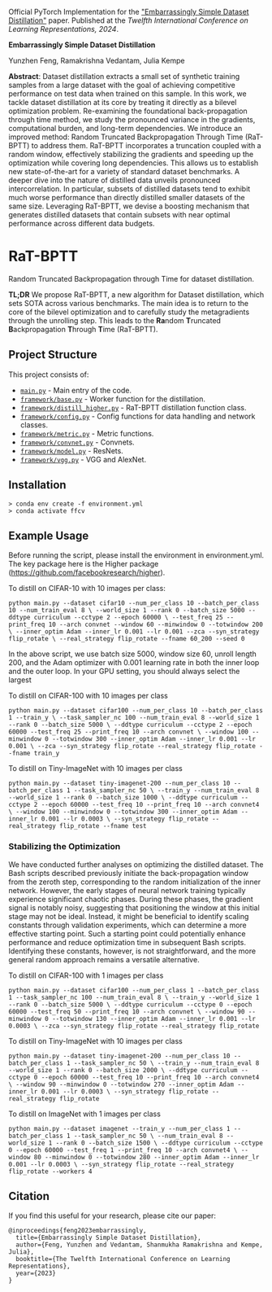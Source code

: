 Official PyTorch Implementation for the ["Embarrassingly Simple Dataset Distillation"](https://openreview.net/forum?id=PLoWVP7Mjc) paper. Published at the *Twelfth International Conference on Learning Representations, 2024*.

**Embarrassingly Simple Dataset Distillation**

Yunzhen Feng, Ramakrishna Vedantam, Julia Kempe

**Abstract**: Dataset distillation extracts a small set of synthetic training samples from a large dataset with the goal of achieving competitive performance on test data when trained on this sample. In this work, we tackle dataset distillation at its core by treating it directly as a bilevel optimization problem. Re-examining the foundational back-propagation through time method, we study the pronounced variance in the gradients, computational burden, and long-term dependencies. We introduce an improved method: Random Truncated Backpropagation Through Time (RaT-BPTT) to address them. RaT-BPTT incorporates a truncation coupled with a random window, effectively stabilizing the gradients and speeding up the optimization while covering long dependencies. This allows us to establish new state-of-the-art for a variety of standard dataset benchmarks. A deeper dive into the nature of distilled data unveils pronounced intercorrelation. In particular, subsets of distilled datasets tend to exhibit much worse performance than directly distilled smaller datasets of the same size. Leveraging RaT-BPTT, we devise a boosting mechanism that generates distilled datasets that contain subsets with near optimal performance across different data budgets.


# RaT-BPTT
Random Truncated Backpropagation through Time for dataset distillation.

**TL;DR** We propose RaT-BPTT, a new algorithm for Dataset distillation, which sets SOTA across various benchmarks. The main idea is to return to the core of the bilevel optimization and to carefully study the metagradients through the unrolling step. This leads to the **Ra**ndom **T**runcated **B**ackpropagation **T**hrough **T**ime (RaT-BPTT).

## Project Structure
This project consists of:
- [`main.py`](./main.py) - Main entry of the code.
- [`framework/base.py`](./framework/base.py) - Worker function for the distillation.
- [`framework/distill_higher.py`](./framework/distill_higher.py) - RaT-BPTT distillation function class.
- [`framework/config.py`](./framework/config.py) - Config functions for data handling and network classes.
- [`framework/metric.py`](./framework/metric.py) - Metric functions.
- [`framework/convnet.py`](./framework/convnet.py) - Convnets.
- [`framework/model.py`](./framework/model.py) - ResNets.
- [`framework/vgg.py`](./framework/metric.py) - VGG and AlexNet.

## Installation

```
> conda env create -f environment.yml
> conda activate ffcv
```

## Example Usage 

Before running the script, please install the environment in environment.yml. The key package here is the Higher package (https://github.com/facebookresearch/higher).

To distill on CIFAR-10 with 10 images per class:

```
python main.py --dataset cifar10 --num_per_class 10 --batch_per_class 10 --num_train_eval 8 \ --world_size 1 --rank 0 --batch_size 5000 --ddtype curriculum --cctype 2 --epoch 60000 \ --test_freq 25 --print_freq 10 --arch convnet --window 60 --minwindow 0 --totwindow 200 \ --inner_optim Adam --inner_lr 0.001 --lr 0.001 --zca --syn_strategy flip_rotate \ --real_strategy flip_rotate --fname 60_200 --seed 0
```

In the above script, we use batch size 5000, window size 60, unroll length 200, and the Adam optimizer with 0.001 learning rate in both the inner loop and the outer loop. In your GPU setting, you should always select the largest 

To distill on CIFAR-100 with 10 images per class

```
python main.py --dataset cifar100 --num_per_class 10 --batch_per_class 1 --train_y \ --task_sampler_nc 100 --num_train_eval 8 --world_size 1 --rank 0 --batch_size 5000 \ --ddtype curriculum --cctype 2 --epoch 60000 --test_freq 25 --print_freq 10 --arch convnet \ --window 100 --minwindow 0 --totwindow 300 --inner_optim Adam --inner_lr 0.001 --lr 0.001 \ --zca --syn_strategy flip_rotate --real_strategy flip_rotate --fname train_y
```

To distill on Tiny-ImageNet with 10 images per class

```
python main.py --dataset tiny-imagenet-200 --num_per_class 10 --batch_per_class 1 --task_sampler_nc 50 \ --train_y --num_train_eval 8 --world_size 1 --rank 0 --batch_size 1000 \ --ddtype curriculum --cctype 2 --epoch 60000 --test_freq 10 --print_freq 10 --arch convnet4 \ --window 100 --minwindow 0 --totwindow 300 --inner_optim Adam --inner_lr 0.001 --lr 0.0003 \ --syn_strategy flip_rotate --real_strategy flip_rotate --fname test 
```

### Stabilizing the Optimization

We have conducted further analyses on optimizing the distilled dataset. The Bash scripts described previously initiate the back-propagation window from the zeroth step, corresponding to the random initialization of the inner network. However, the early stages of neural network training typically experience significant chaotic phases. During these phases, the gradient signal is notably noisy, suggesting that positioning the window at this initial stage may not be ideal. Instead, it might be beneficial to identify scaling constants through validation experiments, which can determine a more effective starting point. Such a starting point could potentially enhance performance and reduce optimization time in subsequent Bash scripts. Identifying these constants, however, is not straightforward, and the more general random approach remains a versatile alternative.

To distill on CIFAR-100 with 1 images per class

```
python main.py --dataset cifar100 --num_per_class 1 --batch_per_class 1 --task_sampler_nc 100 --num_train_eval 8 \ --train_y --world_size 1 --rank 0 --batch_size 5000 \ --ddtype curriculum --cctype 0 --epoch 60000 --test_freq 50 --print_freq 10 --arch convnet \ --window 90 --minwindow 0 --totwindow 130 --inner_optim Adam --inner_lr 0.001 --lr 0.0003 \ --zca --syn_strategy flip_rotate --real_strategy flip_rotate 
```

To distill on Tiny-ImageNet with 10 images per class

```
python main.py --dataset tiny-imagenet-200 --num_per_class 10 --batch_per_class 1 --task_sampler_nc 50 \ --train_y --num_train_eval 8 --world_size 1 --rank 0 --batch_size 2000 \ --ddtype curriculum --cctype 0 --epoch 60000 --test_freq 10 --print_freq 10 --arch convnet4 \ --window 90 --minwindow 0 --totwindow 270 --inner_optim Adam --inner_lr 0.001 --lr 0.0003 \ --syn_strategy flip_rotate --real_strategy flip_rotate 
```

To distill on ImageNet with 1 images per class

```
python main.py --dataset imagenet --train_y --num_per_class 1 --batch_per_class 1 --task_sampler_nc 50 \ --num_train_eval 8 --world_size 1 --rank 0 --batch_size 1500 \ --ddtype curriculum --cctype 0 --epoch 60000 --test_freq 1 --print_freq 10 --arch convnet4 \ --window 80 --minwindow 0 --totwindow 280 --inner_optim Adam --inner_lr 0.001 --lr 0.0003 \ --syn_strategy flip_rotate --real_strategy flip_rotate --workers 4
```

## Citation

If you find this useful for your research, please cite our paper:

```
@inproceedings{feng2023embarrassingly,
  title={Embarrassingly Simple Dataset Distillation},
  author={Feng, Yunzhen and Vedantam, Shanmukha Ramakrishna and Kempe, Julia},
  booktitle={The Twelfth International Conference on Learning Representations},
  year={2023}
}
```